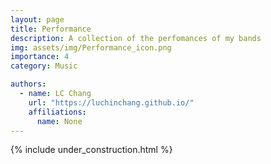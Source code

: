 ```yaml
---
layout: page
title: Performance
description: A collection of the perfomances of my bands
img: assets/img/Performance_icon.png
importance: 4
category: Music

authors:
  - name: LC Chang
    url: "https://luchinchang.github.io/"
    affiliations:
      name: None
---
```

{% include under_construction.html %}